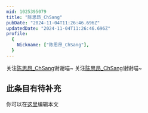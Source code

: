 ```yaml
---
mid: 1025395079
title: "陈思昂_ChSang"
pubDate: "2024-11-04T11:26:46.696Z"
updatedDate: "2024-11-04T11:26:46.696Z"
profile:
  {
    Nickname: ["陈思昂_ChSang"],
  }
---
```


关注[陈思昂_ChSang](https://space.bilibili.com/1025395079)谢谢喵~ 关注[陈思昂_ChSang](https://space.bilibili.com/1025395079)谢谢喵~

## 此条目有待补充
你可以在[这里](https://github.com/Yuhanawa/VTuber.ICU-Content/edit/master/v/陈思昂_ChSang/index.md)编辑本文
